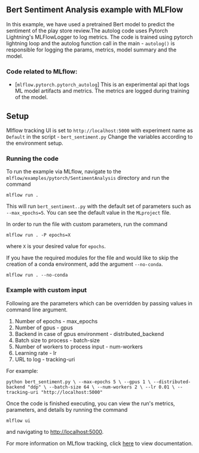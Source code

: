 ## Bert Sentiment Analysis example with MLFlow

In this example, we have used a pretrained Bert model to predict the sentiment of the play store review.The autolog code uses Pytorch Lightning's MLFlowLogger to log metrics. 
The code is trained using pytorch lightning loop and the autolog function call in the main - `autolog()`
is responsible for logging the params, metrics, model summary and the model.
 

### Code related to MLflow:
* [`mlflow.pytorch.pytorch_autolog`]
This is an experimental api that logs ML model artifacts and metrics.
The metrics are logged during training of the model.

## Setup

Mlflow tracking UI is set to `http://localhost:5000` with experiment name as `Default` in the script - `bert_sentiment.py`
Change the variables according to the environment setup.

### Running the code
To run the example via MLflow, navigate to the `mlflow/examples/pytorch/SentimentAnalysis` directory and run the command

```
mlflow run .
```

This will run `bert_sentiment..py` with the default set of parameters such as  `--max_epochs=5`. You can see the default value in the `MLproject` file.

In order to run the file with custom parameters, run the command

```
mlflow run . -P epochs=X
```

where `X` is your desired value for `epochs`.

If you have the required modules for the file and would like to skip the creation of a conda environment, add the argument `--no-conda`.

```
mlflow run . --no-conda
```

### Example with custom input

Following are the parameters which can be overridden by passing values in command line argument.

1. Number of epochs - max_epochs
2. Number of gpus - gpus
3. Backend in case of gpus environment - distributed_backend
4. Batch size to process - batch-size
5. Number of workers to process input - num-workers
6. Learning rate - lr
7. URL to log - tracking-uri

For example:

`python bert_sentiment.py \
    --max-epochs 5 \
    --gpus 1 \
    --distributed-backend "ddp" \
    --batch-size 64 \
    --num-workers 2 \
    --lr 0.01 \
    --tracking-uri "http://localhost:5000"`


Once the code is finished executing, you can view the run's metrics, parameters, and details by running the command

```
mlflow ui
```

and navigating to [http://localhost:5000](http://localhost:5000).

For more information on MLflow tracking, click [here](https://www.mlflow.org/docs/latest/tracking.html#mlflow-tracking) to view documentation.

